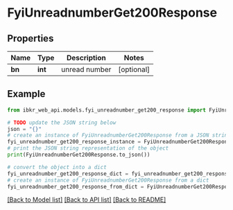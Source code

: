 # FyiUnreadnumberGet200Response


## Properties

Name | Type | Description | Notes
------------ | ------------- | ------------- | -------------
**bn** | **int** | unread number | [optional] 

## Example

```python
from ibkr_web_api.models.fyi_unreadnumber_get200_response import FyiUnreadnumberGet200Response

# TODO update the JSON string below
json = "{}"
# create an instance of FyiUnreadnumberGet200Response from a JSON string
fyi_unreadnumber_get200_response_instance = FyiUnreadnumberGet200Response.from_json(json)
# print the JSON string representation of the object
print(FyiUnreadnumberGet200Response.to_json())

# convert the object into a dict
fyi_unreadnumber_get200_response_dict = fyi_unreadnumber_get200_response_instance.to_dict()
# create an instance of FyiUnreadnumberGet200Response from a dict
fyi_unreadnumber_get200_response_from_dict = FyiUnreadnumberGet200Response.from_dict(fyi_unreadnumber_get200_response_dict)
```
[[Back to Model list]](../README.md#documentation-for-models) [[Back to API list]](../README.md#documentation-for-api-endpoints) [[Back to README]](../README.md)


